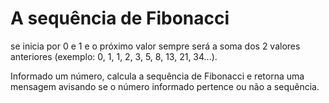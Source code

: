 # A sequência de Fibonacci
se inicia por 0 e 1 e o próximo valor sempre será a soma dos 2 valores anteriores (exemplo: 0, 1, 1, 2, 3, 5, 8, 13, 21, 34...).

Informado um número, calcula a sequência de Fibonacci e retorna uma mensagem avisando se o número informado pertence ou não a sequência. 
